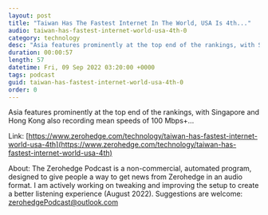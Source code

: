 ```yaml
---
layout: post
title: "Taiwan Has The Fastest Internet In The World, USA Is 4th..."
audio: taiwan-has-fastest-internet-world-usa-4th-0
category: technology
desc: "Asia features prominently at the top end of the rankings, with Singapore and Hong Kong also recording mean speeds of 100 Mbps+..."
duration: 00:00:57
length: 57
datetime: Fri, 09 Sep 2022 03:20:00 +0000
tags: podcast
guid: taiwan-has-fastest-internet-world-usa-4th-0
order: 0
---
```

Asia features prominently at the top end of the rankings, with Singapore and Hong Kong also recording mean speeds of 100 Mbps+...

Link: [https://www.zerohedge.com/technology/taiwan-has-fastest-internet-world-usa-4th](https://www.zerohedge.com/technology/taiwan-has-fastest-internet-world-usa-4th)

About: The Zerohedge Podcast is a non-commercial, automated program, designed to give people a way to get news from Zerohedge in an audio format.  I am actively working on tweaking and improving the setup to create a better listening experience (August 2022).  Suggestions are welcome: [zerohedgePodcast@outlook.com](mailto:zerohedgePodcast@outlook.com)